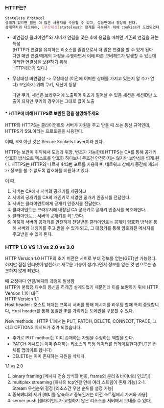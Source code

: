 ### HTTP는?
```bash
Stateless Protocol
상태가 없으면 훨씬 더 많은 사용자를 수용할 수 있고, 성능면에서 향상이 된다.
상태유지와 대조하여, [무상태성]stateless의 한계를 극복하기 위해 cookies가 도입되었다.
```

* 비연결성
  클라이언트와 서버가 연결을 맺은 후에 응답을 마치면 기존의 연결을 끊는 특성 </br>
  (HTTP가 연결을 유지하는 리소스를 줄임으로서 더 많은 연결을 할 수 있게 된다 </br>
  다만 매번 연결/해제의 과정을 수행하면서 이에 따른 오버헤드가 발생할 수 있는데 이러한 연결성을 보완하기 위해 </br>
  HTTP헤더가 있다.) </br>
  
* 무상태성
  비연결성 -> 무상태성 (이전에 어떠한 상태를 가지고 있는지 알 수가 없다)
  보완하기 위해 쿠키, 세션이 등장

  다만 쿠키, 세션은 브라우저에 노출뒤어 위조가 일어날 수 있음
  세션은 세션ID만 노출이 되지만 쿠키의 경우에는 그대로 값이 노출
  

#### * HTTP에 비해 HTTPS로 보완된 점을 설명해주세요
HTTP와 HTTPS는 클라이언트와 서버가 자원을 주고 받을 때 쓰는 통신 규약인데, HTTPS가 SSL이라는 프로토콜을 사용한다.

이때, SSL이란 것은 Secure Sockets Layer이라 한다.

HTTP는 보안이 취약해서 도청과 위장, 변조가 가능한데 HTTPS는 CA를 통해 공개키 암호화 방식으로 텍스트를 암호화 하다보니 무조건 안전하지는 않지만 보안성을 띄게 된다. HTTPS는 HTTP와 다르게 443번 포트를 사용하며, 네트워크 상에서 중간에 제3자가 정보를 볼 수 없도록 암호화를 지원하고 있다.

이 때, 

1. 서버는 CA에게 서버의 공개키를 제공하고
2. 서버의 공개키를 CA의 개인키로 서명한 공개키 인증서를 전달한다.
3. 서버는 클라이언트에게 공개키 인증서를 전달한다.
4. 클라이언트는 브라우저에 내장된 CA 공개키로 공개키 인증서를 복호화한다.
5. 클라이언트는 서버의 공개키를 획득한다.
6. 이렇게 서버의 공개키를 안전하게 전달받은 클라이언트는 공개키 암호화 방식을 통해 서버와 대칭키를 주고 받을 수 있게 되고, 그 대칭키를 통해 암호화된 메시지를 주고받을 수 있게 된다.

### HTTP 1.0 VS 1.1 vs 2.0 vs 3.0
HTTP Version 1.0
HTTP의 초기 버전은 서버로 부터 정보를 얻는(GET)만 가능했다. 하지만 점점 인터넷이 발전하고 새로운 기능이 생겨나면서 정보를 얻는 것 만으로는 충분하지 않게 되었다.

매 요청마다 연결/해제의 과정이 발생함 </br>
HTTP가 불특정 다수와 통신을 하게끔 설계되었기 때문인데 이를 보완하기 위해 HTTP Version 1.1이 대두 </br>
HTTP Version 1.1 </br>
Host header : 호스트 헤더는 프록시 서버를 통해 메시지를 라우팅 할때 특히 중요합니다, Host header를 통해 동일한 IP를 가리키는 도메인을 구분할 수 있다. </br>

New methods : HTTP 1.1에서는 PUT, PATCH, DELETE, CONNECT, TRACE, 그리고 OPTIONS 메서드가 추가 되었습니다.
 * 추가로 PUT method는 이미 존재하는 자원을 수정하는 역할을 한다.
 * PATCH 메서드는 이미 존재하는 리소스의 특정 데이터를 업데이트한다(PUT은 전체를 업데이트 합니다)
 * DELETE는 이미 존재하는 자원을 삭제다.

1.1 vs 2.0
1. binary framing [메시지 전송 방식의 변화, frame의 분리 & 바이너리 인코딩]
2. multiplex streaming [하나의 tcp연결 안에 여러 스트림이 존재 가능]
  2-1. Stream 우선순위 결정 [리소스간 우선 순위를 설정 가능]
3. 중복헤더의 제거 [헤더를 압축하고 중복된거는 이전 스트림에서 가져와 사용]
4. server push [클라이언트가 요청하지 않은 리소스를 서버에서 보내줄 수 있다]
